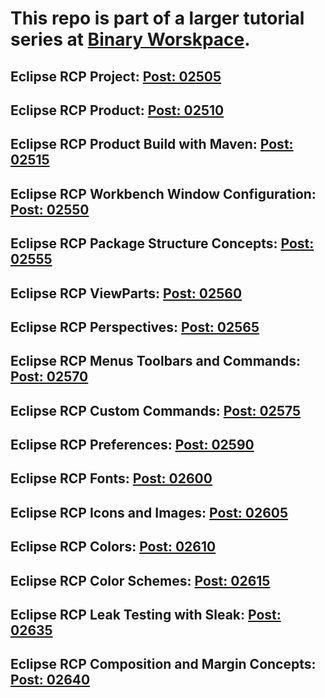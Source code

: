 # This repo is part of a larger tutorial series at [Binary Worskpace](https://www.binaryworkspace.com/).
## Eclipse RCP Project: [Post: 02505](https://www.binaryworkspace.com/02505.html)
## Eclipse RCP Product: [Post: 02510](https://www.binaryworkspace.com/02510.html)
## Eclipse RCP Product Build with Maven: [Post: 02515](https://www.binaryworkspace.com/02515.html)
## Eclipse RCP Workbench Window Configuration: [Post: 02550](https://www.binaryworkspace.com/02550.html)
## Eclipse RCP Package Structure Concepts: [Post: 02555](https://www.binaryworkspace.com/02555.html)
## Eclipse RCP ViewParts: [Post: 02560](https://www.binaryworkspace.com/02560.html)
## Eclipse RCP Perspectives: [Post: 02565](https://www.binaryworkspace.com/02565.html)
## Eclipse RCP Menus Toolbars and Commands: [Post: 02570](https://www.binaryworkspace.com/02570.html)
## Eclipse RCP Custom Commands: [Post: 02575](https://www.binaryworkspace.com/02575.html)
## Eclipse RCP Preferences: [Post: 02590](https://www.binaryworkspace.com/02590.html)
## Eclipse RCP Fonts: [Post: 02600](https://www.binaryworkspace.com/02600.html)
## Eclipse RCP Icons and Images: [Post: 02605](https://www.binaryworkspace.com/02605.html)
## Eclipse RCP Colors: [Post: 02610](https://www.binaryworkspace.com/02610.html)
## Eclipse RCP Color Schemes: [Post: 02615](https://www.binaryworkspace.com/02615.html)
## Eclipse RCP Leak Testing with Sleak: [Post: 02635](https://www.binaryworkspace.com/02635.html)
## Eclipse RCP Composition and Margin Concepts: [Post: 02640](https://www.binaryworkspace.com/02640.html)